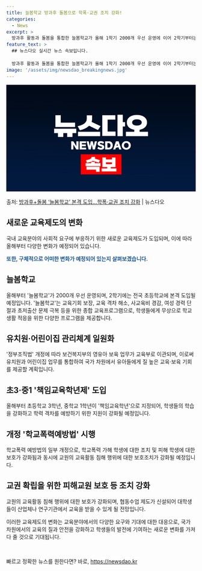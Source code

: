 ```yaml
---
title: 늘봄학교 방과후 돌봄으로 학폭·교권 조치 강화!
categories:
  - News
excerpt: >
  방과후 활동과 돌봄을 통합한 늘봄학교가 올해 1학기 2000개 우선 운영에 이어 2학기부터는 전국 초등학교에…
feature_text: >
  ## 뉴스다오 실시간 뉴스 속보입니다.

  방과후 활동과 돌봄을 통합한 늘봄학교가 올해 1학기 2000개 우선 운영에 이어 2학기부터는 전국 초등학교에…
image: '/assets/img/newsdao_breakingnews.jpg'
---
```


![뉴스다오 속보](/assets/img/newsdao_breakingnews.jpg)

<p>출처: <a href="https://newsdao.kr/2920" rel="dofollow">방과후+돌봄 ‘늘봄학교’ 본격 도입…학폭·교권 조치 강화</a> | 뉴스다오</p>

<h2 data-ke-size="size26">새로운 교육제도의 변화</h2>
국내 교육분야의 사회적 요구에 부응하기 위한 새로운 교육제도가 도입되며, 이에 따라 올해부터 다양한 변화가 예정되어 있습니다.

<p data-ke-size="size16"><b><span style="color: #1a5490;">또한, 구체적으로 어떠한 변화가 예정되어 있는지 살펴보겠습니다.</span></b></p>

<h2 data-ke-size="size24"><b>늘봄학교</b></h2> 
올해부터 '늘봄학교'가 2000개 우선 운영되며, 2학기에는 전국 초등학교에 본격 도입될 예정입니다. '늘봄학교'는 교육기회 보장, 교육 격차 해소, 사교육비 경감, 여성 경력 단절과 초저출산 문제 극복 등을 위한 종합 교육프로그램으로, 학생들에게 무상으로 학교 생활 적응을 위한 다양한 프로그램을 제공합니다.

<h2 data-ke-size="size24">유치원·어린이집 관리체계 일원화</h2>
'정부조직법' 개정에 따라 보건복지부의 영유아 보육 업무가 교육부로 이관되며, 이로써 유치원과 어린이집 업무를 통합하여 국가 차원에서 유아들에게 질 높은 교육·보육 기회를 제공할 계획입니다.

<h2 data-ke-size="size24">초3·중1 '책임교육학년제' 도입</h2>
올해부터 초등학교 3학년, 중학교 1학년이 '책임교육학년'으로 지정되어, 학생들의 학습을 강화하고 학력 격차를 예방하기 위한 지원이 강화될 예정입니다.

<h2 data-ke-size="size24">개정 '학교폭력예방법' 시행</h2>
학교폭력 예방법의 일부 개정으로, 학교폭력 가해 학생에 대한 조치 및 피해 학생에 대한 보호가 강화됨과 동시에 교원의 교육활동 침해 행위에 대한 보호조치가 강화될 예정입니다.

<h2 data-ke-size="size24">교권 확립을 위한 피해교원 보호 등 조치 강화</h2>
교원의 교육활동 침해 행위에 대한 보호가 강화되며, 협동수업 제도가 신설되어 대학생들이 산업체나 연구기관에서 교육을 받을 수 있게 될 전망입니다. 

이러한 교육제도의 변화는 교육분야에서의 다양한 요구와 기대에 대한 대응으로, 국가 차원에서의 교육의 질과 안전을 강화하고 학생들의 발전에 기여하는 새로운 변화를 가져다 줄 것으로 기대됩니다. <p data-ke-size="size16">&nbsp;</p> 

빠르고 정확한 뉴스를 원한다면? 바로, <a href="https://newsdao.kr" rel="dofollow">https://newsdao.kr</a>


    
